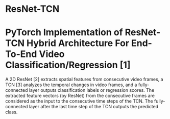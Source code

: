 # ResNet-TCN

# PyTorch Implementation of ResNet-TCN Hybrid Architecture For End-To-End Video Classification/Regression [1]

A 2D ResNet [2] extracts spatial features from consecutive video frames, a TCN [3] analyzes the temporal changes in video frames, and a fully-connected layer outputs classification labels or regression scores. The extracted feature vectors (by ResNet) from the consecutive frames are considered as the input to the consecutive time steps of the TCN. The fully-connected layer after the last time step of the TCN outputs the predicted class.
